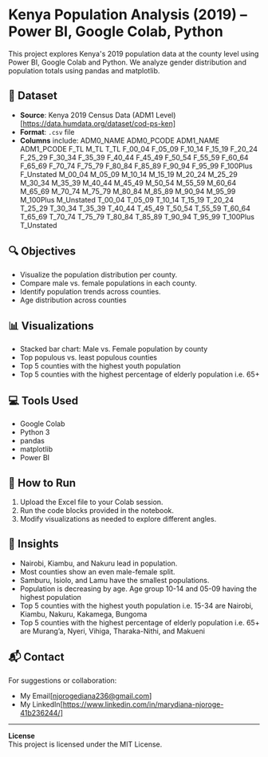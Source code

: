 # Kenya Population Analysis (2019) – Power BI, Google Colab, Python

This project explores Kenya's 2019 population data at the county level using Power BI, Google Colab and Python. We analyze gender distribution and population totals using pandas and matplotlib.

## 🧾 Dataset
- **Source**: Kenya 2019 Census Data (ADM1 Level)[https://data.humdata.org/dataset/cod-ps-ken]
- **Format**: `.csv` file
- **Columns** include: ADM0_NAME	ADM0_PCODE	ADM1_NAME	ADM1_PCODE	F_TL	M_TL	T_TL	F_00_04	F_05_09	F_10_14	F_15_19	F_20_24	F_25_29	F_30_34	F_35_39	F_40_44	F_45_49	F_50_54	F_55_59	F_60_64	F_65_69	F_70_74	F_75_79	F_80_84	F_85_89	F_90_94	F_95_99	F_100Plus	F_Unstated	M_00_04	M_05_09	M_10_14	M_15_19	M_20_24	M_25_29	M_30_34	M_35_39	M_40_44	M_45_49	M_50_54	M_55_59	M_60_64	M_65_69	M_70_74	M_75_79	M_80_84	M_85_89	M_90_94	M_95_99	M_100Plus	M_Unstated	T_00_04	T_05_09	T_10_14	T_15_19	T_20_24	T_25_29	T_30_34	T_35_39	T_40_44	T_45_49	T_50_54	T_55_59	T_60_64	T_65_69	T_70_74	T_75_79	T_80_84	T_85_89	T_90_94	T_95_99	T_100Plus	T_Unstated



## 🔍 Objectives
- Visualize the population distribution per county.
- Compare male vs. female populations in each county.
- Identify population trends across counties.
- Age distribution across counties

## 📊 Visualizations
- Stacked bar chart: Male vs. Female population by county
- Top populous vs. least populous counties
- Top 5 counties with the highest youth population
- Top 5 counties with the highest percentage of elderly population i.e. 65+

## 💻 Tools Used
- Google Colab
- Python 3
- pandas
- matplotlib
- Power BI

## 📎 How to Run
1. Upload the Excel file to your Colab session.
2. Run the code blocks provided in the notebook.
3. Modify visualizations as needed to explore different angles.

## 📌 Insights
- Nairobi, Kiambu, and Nakuru lead in population.
- Most counties show an even male-female split.
- Samburu, Isiolo, and Lamu  have the smallest populations.
- Population is decreasing by age. Age group 10-14 and 05-09  having the highest population
- Top 5 counties with the highest youth population i.e. 15-34 are Nairobi, Kiambu, Nakuru, Kakamega, Bungoma
- Top 5 counties with the highest percentage of elderly population i.e. 65+ are Murang’a, Nyeri, Vihiga, Tharaka-Nithi, and Makueni 

## 📬 Contact
For suggestions or collaboration:
- My Email[njorogediana236@gmail.com]  
- My LinkedIn[https://www.linkedin.com/in/marydiana-njoroge-41b236244/]


---

**License**  
This project is licensed under the MIT License.
